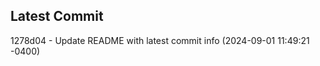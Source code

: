 
## Latest Commit
1278d04 - Update README with latest commit info (2024-09-01 11:49:21 -0400) <Yunxi-Zhou>

